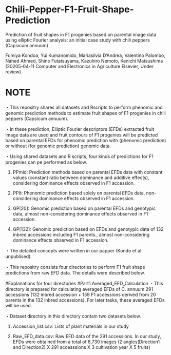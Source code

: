 # Chili-Pepper-F1-Fruit-Shape-Prediction

Prediction of fruit shapes in F1 progenies based on parental image data using elliptic Fourier analysis: an initial case study with chili peppers (Capsicum annuum)

Fumiya Kondoa, Yui Kumanomido, Mariasilvia D’Andrea, Valentino Palombo, Nahed Ahmed, Shino Futatsuyama, Kazuhiro Nemoto, Kenichi Matsushima
(20205-04-11 Computer and Electronics in Agriculture Elsevier, Under review)


# NOTE
・This repositry shares all datasets and Rscripts to perform phenomic and genomic prediction methods to estimate fruit shapes of F1 progenies in chili peppers (Capsicum annuum).

・In these prediction, Elliptic Fourier descriptors (EFDs) extracted fruit image data are used and fruit contours of F1 progenies will be predicted based on parental EFDs for phenomic prediction with (phenomic prediction) or without (for genomic prediction) genomic data. 

・Using shared datasets and R scripts, four kinds of predictions for F1 progenies can pe performed as below.

1. PPmid: Prediction methods based on parental EFDs data with constant values (constant ratio between dominance and additive effects), considering dominance effects observed in F1 accession.

2. PPδ: Phenomic prediction based solely on parental EFDs data, non-considering dominance effects observed in F1 accession.

3. GP[20]: Genomic prediction based on parental EFDs and genotypic data, almost non-considering dominance effects observed in F1 accession.

4. GP[132]: Genomic prediction based on EFDs and genotypic data of 132 inbred accessions including F1 parents., almost non-considering dominance effects observed in F1 accession.

・The detailed concepts were written in our papper (Kondo et al. unpublised).

・This repositry consists four directories to perform F1 fruit shape predictions from raw EFD data. The details were described below.

#Explanations for four directories
#Part1.Averaged_EFD_Calculation
・This directory is prepared for calculating averaged EFDs of C. annuum 291 accessions (132 inbred accession + 159 F1 accessions derived from 20 parents in the 132 inbred accessions). For later tasks, these averaged EFDs will be used.

・Dataset directory in this directory contain two datasets below.

1. Accession_list.csv: Lists of plant materials in our study

2. Raw_EFD_data.csv: Raw EFD data of the 291 accessions. In our study, EFDs were obtained from a total of 8,730 images (2 angles(Direction1 and Direction2) X 291 accesssions X 3 cultivation year X 5 fruits) 
